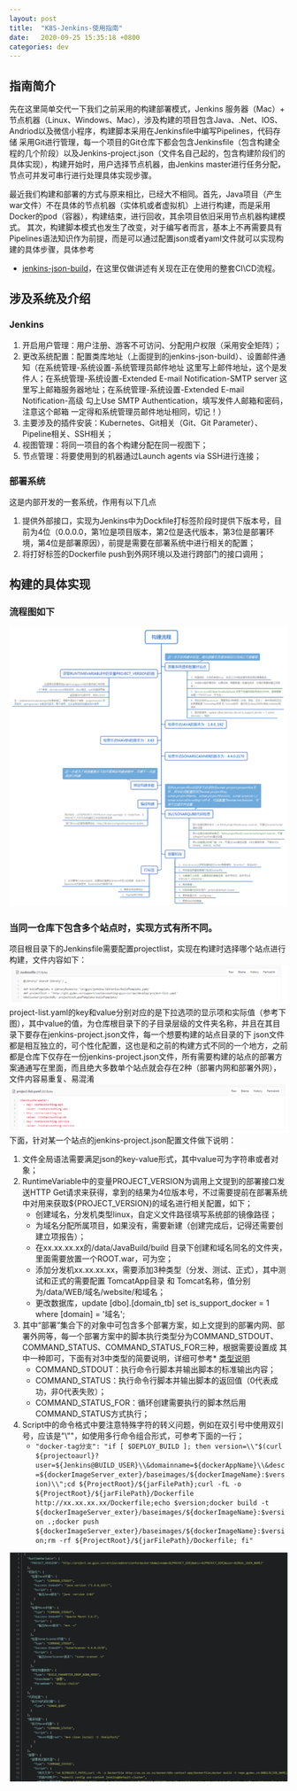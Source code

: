 ```yaml
---
layout: post
title:  "K8S-Jenkins-使用指南"
date:   2020-09-25 15:35:18 +0800
categories: dev
---
```


## 指南简介
先在这里简单交代一下我们之前采用的构建部署模式，Jenkins 服务器（Mac）+ 节点机器（Linux、Windows、Mac），涉及构建的项目包含Java、.Net、IOS、Andriod以及微信小程序，构建脚本采用在Jenkinsfile中编写Pipelines，代码存储
采用Git进行管理，每一个项目的Git仓库下都会包含Jenkinsfile（包含构建全程的几个阶段）以及Jenkins-project.json（文件名自己起的，包含构建阶段们的具体实现），构建开始时，用户选择节点机器，由Jenkins master进行任务分配，
节点可并发可串行进行处理具体实现步骤。

最近我们构建和部署的方式与原来相比，已经大不相同。首先，Java项目（产生war文件）不在具体的节点机器（实体机或者虚拟机）上进行构建，而是采用Docker的pod（容器），构建结束，进行回收，其余项目依旧采用节点机器构建模式。
其次，构建脚本模式也发生了改变，对于编写者而言，基本上不再需要具有Pipelines语法知识作为前提，而是可以通过配置json或者yaml文件就可以实现构建的具体步骤，具体参考
* [jenkins-json-build](http://git.gyyx.cn/lib/cn-gyyx-jenkins-libraries.git)，在这里仅做讲述有关现在正在使用的整套CI\CD流程。

## 涉及系统及介绍

### Jenkins
1. 开启用户管理：用户注册、游客不可访问、分配用户权限（采用安全矩阵）；
2. 更改系统配置：配置类库地址（上面提到的jenkins-json-build）、设置邮件通知（在系统管理-系统设置-系统管理员邮件地址 这里写上邮件地址，这个是发件人；在系统管理-系统设置-Extended E-mail Notification-SMTP server 这里写上邮箱服务器地址；在系统管理-系统设置-Extended E-mail Notification-高级 勾上Use SMTP Authentication，填写发件人邮箱和密码，注意这个邮箱 一定得和系统管理员邮件地址相同，切记！）
3. 主要涉及的插件安装：Kubernetes、Git相关（Git、Git Parameter）、Pipeline相关、SSH相关；
4. 视图管理：将同一项目的各个构建分配在同一视图下；
5. 节点管理：将要使用到的机器通过Launch agents via SSH进行连接；

### 部署系统
这是内部开发的一套系统，作用有以下几点
1. 提供外部接口，实现为Jenkins中为Dockfile打标签阶段时提供下版本号，目前为4位（0.0.0.0，第1位是项目版本，第2位是迭代版本，第3位是部署环境，第4位是部署原因），前提是需要在部署系统中进行相关的配置；
2. 将打好标签的Dockerfile push到外网环境以及进行跨部门的接口调用；


## 构建的具体实现

### 流程图如下
![Docker项目](/static/2020-09/Dockerbuild.png)

### 当同一仓库下包含多个站点时，实现方式有所不同。
项目根目录下的Jenkinsfile需要配置projectlist，实现在构建时选择哪个站点进行构建，文件内容如下：
![Jenkinsfile](/static/2020-09/Jenkinsfile.png)
project-list.yaml的key和value分别对应的是下拉选项的显示项和实际值（参考下图），其中value的值，为仓库根目录下的子目录层级的文件夹名称，并且在其目录下要存在jenkins-project.json文件，每一个想要构建的站点目录的下
json文件都是相互独立的，可个性化配置，这也是和之前的构建方式不同的一个地方，之前都是仓库下仅存在一份jenkins-project.json文件，所有需要构建的站点的部署方案通通写在里面，而且绝大多数单个站点就会存在2种（部署内网和部署外网），
文件内容易重复、易混淆
![project-list](/static/2020-09/project-list.png)
下面，针对某一个站点的jenkins-project.json配置文件做下说明：  
1. 文件全局语法需要满足json的key-value形式，其中value可为字符串或者对象；  
2. RuntimeVariable中的变量PROJECT_VERSION为调用上文提到的部署接口发送HTTP Get请求来获得，拿到的结果为4位版本号，不过需要提前在部署系统中对用来获取${PROJECT_VERSION}的域名进行相关配置，如下；  
   * 创建域名，分发机类型linux，自定义文件路径填写系统部的镜像路径；  
   * 为域名分配所属项目，如果没有，需要新建（创建完成后，记得还需要创建立项报告）；  
   * 在xx.xx.xx.xx的/data/JavaBuild/build 目录下创建和域名同名的文件夹，里面需要放置一个ROOT.war，可为空；  
   * 添加分发机xx.xx.xx.xx，需要添加3种类型（分发、测试、正式），其中测试和正式的需要配置 TomcatApp目录 和 Tomcat名称，值分别为/data/WEB/域名/website/和域名；  
   * 更改数据库，update [dbo].[domain_tb] set is_support_docker = 1 where [domain] = '域名';  
3. 其中“部署”集合下的对象中可包含多个部署方案，如上文提到的部署内网、部署外网等，每一个部署方案中的脚本执行类型分为COMMAND_STDOUT、COMMAND_STATUS、COMMAND_STATUS_FOR三种，根据需要设置成
其中一种即可，下面有对3中类型的简要说明，详细可参考* [类型说明](https://github.com/sunweisheng/jenkins-json-build#Json%E6%96%87%E6%A1%A3%E6%A0%BC%E5%BC%8F%E5%8F%8A%E8%BF%90%E8%A1%8C%E6%96%B9%E5%BC%8F)  
   * COMMAND_STDOUT：执行命令行脚本并输出脚本的标准输出内容；  
   * COMMAND_STATUS：执行命令行脚本并输出脚本的返回值（0代表成功，非0代表失败）；  
   * COMMAND_STATUS_FOR：循环创建需要执行的脚本然后用COMMAND_STATUS方式执行；  
4. Script中的命令格式中要注意特殊字符的转义问题，例如在双引号中使用双引号，应该是"\\""，如使用多行命令组合形式，可参考下面的一行；  
   * `"docker-tag分支": "if [ $DEPLOY_BUILD ]; then version=\\"$(curl ${projectoaurl}?user=${Jenkins@BUILD_USER}\\&domainname=${dockerAppName}\\&desc=${dockerImageServer_exter}/baseimages/${dockerImageName}:$version)\\";cd ${ProjectRoot}/${jarFilePath};curl -fL -o ${ProjectRoot}/${jarFilePath}/Dockerfile http://xx.xx.xx.xx/Dockerfile;echo $version;docker build -t ${dockerImageServer_exter}/baseimages/${dockerImageName}:$version .;docker push ${dockerImageServer_exter}/baseimages/${dockerImageName}:$version;rm -rf ${ProjectRoot}/${jarFilePath}/Dockerfile; fi"`

![jenkins-project](/static/2020-09/jenkins-project.png)






